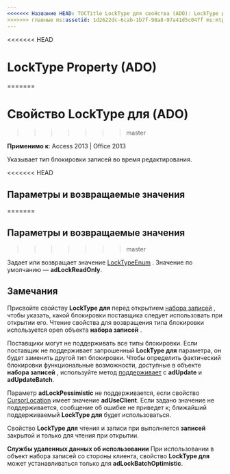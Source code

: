```yaml
---
<<<<<<< Название HEAD: TOCTitle LockType для свойства (ADO): LockType для свойства (ADO) === название: свойство LockType для (ADO) TOCTitle: свойство LockType для (ADO)
>>>>>>> главные ms:assetid: 1d2622dc-6cab-1b7f-98a8-97a41d5c047f ms:mtpsurl: https://msdn.microsoft.com/library/JJ248965(v=office.15) ms:contentKeyID: 48543589 ms.date: 09/18/2015 mtps_version: v=office.15
---
```


<<<<<<< HEAD
# <a name="locktype-property-ado"></a>LockType Property (ADO)
=======
# <a name="locktype-property-ado"></a>Свойство LockType для (ADO)
>>>>>>> master


**Применимо к**: Access 2013 | Office 2013

Указывает тип блокировки записей во время редактирования.

<<<<<<< HEAD
## <a name="settings-and-return-values"></a>Параметры и возвращаемые значения
=======
## <a name="settings-and-return-values"></a>Параметры и возвращаемые значения
>>>>>>> master

Задает или возвращает значение [LockTypeEnum](locktypeenum.md) . Значение по умолчанию — **adLockReadOnly**.

## <a name="remarks"></a>Замечания

Присвойте свойству **LockType для** перед открытием [набора записей](recordset-object-ado.md) , чтобы указать, какой блокировки поставщика следует использовать при открытии его. Чтение свойства для возвращения типа блокировки используется open объекта **набора записей** .

Поставщики могут не поддерживать все типы блокировки. Если поставщик не поддерживает запрошенный **LockType для** параметра, он будет заменить другой тип блокировки. Чтобы определить фактический блокировки функциональные возможности, доступные в объекте **набора записей** , используйте метод [поддерживает](supports-method-ado.md) с **adUpdate** и **adUpdateBatch**.

Параметр **adLockPessimistic** не поддерживается, если свойство [CursorLocation](cursorlocation-property-ado.md) имеет значение **adUseClient**. Если задано значение не поддерживается, сообщение об ошибке не приведет к; ближайший поддерживаемый **LockType для** будет использоваться.

Свойство **LockType для** чтения и записи при выполняется **записей** закрытой и только для чтения при открытии.

**Службы удаленных данных об использовании** При использовании в объект набора записей со стороны клиента, свойство **LockType для** может устанавливаться только для **adLockBatchOptimistic**.

